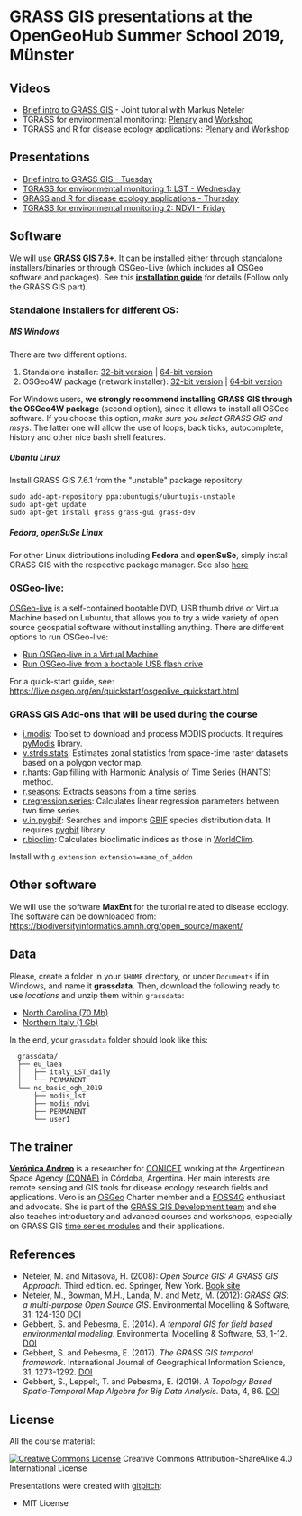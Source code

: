 # GRASS GIS presentations at the OpenGeoHub Summer School 2019, M&uuml;nster

## Videos

- [Brief intro to GRASS GIS](https://www.youtube.com/watch?v=eL4M6OCvAys&list=PLXUoTpMa_9s1npXD6S9M0_2pUgnTd6cqV&index=6) - Joint tutorial with Markus Neteler
- TGRASS for environmental monitoring: [Plenary](https://www.youtube.com/watch?v=hoLAHkFGV-Q&list=PLXUoTpMa_9s1npXD6S9M0_2pUgnTd6cqV&index=13) and [Workshop](https://www.youtube.com/watch?v=tA7j-RofIi0&list=PLXUoTpMa_9s1npXD6S9M0_2pUgnTd6cqV&index=16)
- TGRASS and R for disease ecology applications: [Plenary](https://www.youtube.com/watch?v=dgudo6UbY2M&list=PLXUoTpMa_9s1npXD6S9M0_2pUgnTd6cqV&index=15) and [Workshop](https://www.youtube.com/watch?v=nu_ZFvmAFGw&list=PLXUoTpMa_9s1npXD6S9M0_2pUgnTd6cqV&index=14)

## Presentations

- [Brief intro to GRASS GIS - Tuesday](https://github.com/veroandreo/grass_opengeohub2019/blob/master/pdf/intro.pdf)
- [TGRASS for environmental monitoring 1: LST - Wednesday](https://github.com/veroandreo/grass_opengeohub2019/blob/master/pdf/tgrass_lst.pdf)
- [GRASS and R for disease ecology applications - Thursday](https://github.com/veroandreo/grass_opengeohub2019/blob/master/pdf/tgrass_rstats_disease_ecology.pdf)
- [TGRASS for environmental monitoring 2: NDVI - Friday](https://github.com/veroandreo/grass_opengeohub2019/blob/master/pdf/tgrass_ndvi.pdf)

## Software

We will use **GRASS GIS 7.6+**. It can be installed either 
through standalone installers/binaries or through OSGeo-Live (which includes all
OSGeo software and packages). See this 
[**installation guide**](https://gitlab.com/veroandreo/grass-gis-conae/-/blob/master/pdf/00_installation.pdf) 
for details (Follow only the GRASS GIS part).

### Standalone installers for different OS:

##### MS Windows

There are two different options:
1. Standalone installer: [32-bit version](https://grass.osgeo.org/grass76/binary/mswindows/native/x86/WinGRASS-7.6.1-1-Setup-x86.exe) | [64-bit version](https://grass.osgeo.org/grass76/binary/mswindows/native/x86_64/WinGRASS-7.6.1-1-Setup-x86_64.exe) 
2. OSGeo4W package (network installer): [32-bit version](http://download.osgeo.org/osgeo4w/osgeo4w-setup-x86.exe) | [64-bit version](http://download.osgeo.org/osgeo4w/osgeo4w-setup-x86_64.exe) 

For Windows users, **we strongly recommend installing GRASS GIS through the OSGeo4W package** (second option), 
since it allows to install all OSGeo software. If you choose this option, 
*make sure you select GRASS GIS and msys*. The latter one will allow 
the use of loops, back ticks, autocomplete, history and other nice bash shell
features.

##### Ubuntu Linux

Install GRASS GIS 7.6.1 from the "unstable" package repository:

```
sudo add-apt-repository ppa:ubuntugis/ubuntugis-unstable
sudo apt-get update
sudo apt-get install grass grass-gui grass-dev
```

##### Fedora, openSuSe Linux

For other Linux distributions including **Fedora** and **openSuSe**, simply install GRASS GIS with the respective package manager. See also [here](https://grass.osgeo.org/download/software/)

### OSGeo-live: 

[OSGeo-live](https://live.osgeo.org/) is a self-contained bootable DVD, USB thumb
drive or Virtual Machine based on Lubuntu, that allows you to try a wide variety
of open source geospatial software without installing anything. There are 
different options to run OSGeo-live:

* [Run OSGeo-live in a Virtual Machine](https://live.osgeo.org/en/quickstart/virtualization_quickstart.html)
* [Run OSGeo-live from a bootable USB flash drive](https://live.osgeo.org/en/quickstart/usb_quickstart.html)

For a quick-start guide, see: https://live.osgeo.org/en/quickstart/osgeolive_quickstart.html

### GRASS GIS Add-ons that will be used during the course

* [i.modis](https://grass.osgeo.org/grass7/manuals/addons/i.modis.html): Toolset to download and process MODIS products. It requires [pyModis](http://www.pymodis.org/info.html#how-to-install-pymodis) library.
* [v.strds.stats](https://grass.osgeo.org/grass7/manuals/addons/v.strds.stats.html): Estimates zonal statistics from space-time raster datasets based on a polygon vector map.
* [r.hants](https://grass.osgeo.org/grass7/manuals/addons/r.hants.html): Gap filling with Harmonic Analysis of Time Series (HANTS) method.
* [r.seasons](https://grass.osgeo.org/grass7/manuals/addons/r.seasons.html): Extracts seasons from a time series.
* [r.regression.series](https://grass.osgeo.org/grass7/manuals/addons/r.regression.series.html): Calculates linear regression parameters between two time series.
* [v.in.pygbif](https://grass.osgeo.org/grass7/manuals/addons/v.in.pygbif.html): Searches and imports [GBIF](https://www.gbif.org/) species distribution data. It requires [pygbif](https://pygbif.readthedocs.io/en/stable/) library.
* [r.bioclim](https://grass.osgeo.org/grass7/manuals/addons/r.bioclim.html): Calculates bioclimatic indices as those in [WorldClim](https://www.worldclim.org/bioclim).

Install with `g.extension extension=name_of_addon`

## Other software

We will use the software **MaxEnt** for the tutorial related to disease ecology. The software can be downloaded from: https://biodiversityinformatics.amnh.org/open_source/maxent/

## Data

Please, create a folder in your `$HOME` directory, or under `Documents` if in Windows, and name it **grassdata**. Then, download the following ready to use *locations* and unzip them within `grassdata`:

* [North Carolina (70 Mb)](https://github.com/veroandreo/grass_opengeohub2019/raw/master/data/nc_basic_ogh_2019.zip)
* [Northern Italy (1 Gb)](https://apps.mundialis.de/workshops/geostat2019/grassdata_eu_laea_northern_italy_LST_1km_daily_celsius_reconstructed_ZLIB.zip)

In the end, your `grassdata` folder should look like this:

```
  grassdata/
  ├── eu_laea
  │   ├── italy_LST_daily
  │   └── PERMANENT
  └── nc_basic_ogh_2019
      ├── modis_lst
      ├── modis_ndvi
      ├── PERMANENT
      └── user1
```

## The trainer

[**Verónica Andreo**](https://veroandreo.gitlab.io/) is a researcher for [CONICET](http://www.conicet.gov.ar/?lan=en)
working at the Argentinean Space Agency [(CONAE)](http://ig.conae.unc.edu.ar/)
in Córdoba, Argentina. Her main interests are remote sensing and GIS tools
for disease ecology research fields and applications. 
Vero is an [OSGeo](http://www.osgeo.org/) Charter member and a [FOSS4G](http://foss4g.org/) 
enthusiast and advocate. 
She is part of the [GRASS GIS Development team](https://grass.osgeo.org/home/credits/) 
and she also teaches introductory and advanced courses and workshops, especially 
on GRASS GIS [time series modules](https://grasswiki.osgeo.org/wiki/Temporal_data_processing)
and their applications.

## References

- Neteler, M. and Mitasova, H. (2008): *Open Source GIS: A GRASS GIS Approach*. Third edition. ed. Springer, New York. [Book site](https://grassbook.org/)
- Neteler, M., Bowman, M.H., Landa, M. and Metz, M. (2012): *GRASS GIS: a multi-purpose Open Source GIS*. Environmental Modelling & Software, 31: 124-130 [DOI](http://dx.doi.org/10.1016/j.envsoft.2011.11.014)
- Gebbert, S. and Pebesma, E. (2014). *A temporal GIS for field based environmental modeling*. Environmental Modelling & Software, 53, 1-12. [DOI](https://doi.org/10.1016/j.envsoft.2013.11.001)
- Gebbert, S. and Pebesma, E. (2017). *The GRASS GIS temporal framework*. International Journal of Geographical Information Science, 31, 1273-1292. [DOI](http://dx.doi.org/10.1080/13658816.2017.1306862)
- Gebbert, S., Leppelt, T. and Pebesma, E. (2019). *A Topology Based Spatio-Temporal Map Algebra for Big Data Analysis*. Data, 4, 86. [DOI](https://doi.org/10.3390/data4020086)

## License

All the course material:

[![Creative Commons License](assets/img/ccbysa.png)](http://creativecommons.org/licenses/by-sa/4.0/) Creative Commons Attribution-ShareAlike 4.0 International License

Presentations were created with [gitpitch](https://gitpitch.com/):

* MIT License
